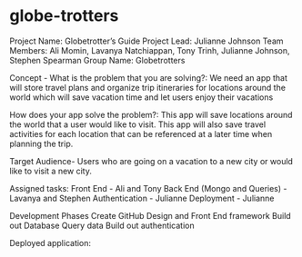 # globe-trotters

Project Name: Globetrotter’s Guide
Project Lead: Julianne Johnson
Team Members: Ali Momin, Lavanya Natchiappan, Tony Trinh, Julianne Johnson, Stephen Spearman
Group Name: Globetrotters


Concept -
What is the problem that you are solving?:
We need an app that will store travel plans and organize trip itineraries for locations around the world which will save vacation time and let users enjoy their vacations

 How does your app solve the problem?:
This app will save locations around the world that a user would like to visit.
This app will also save travel activities for each location that can be referenced at a later time when planning the trip.

Target Audience-
Users who are going on a vacation to a new city or would like to visit a new city.

Assigned tasks: 
Front End - Ali and Tony
Back End (Mongo and Queries) - Lavanya and Stephen
Authentication - Julianne
Deployment - Julianne

Development Phases
Create GitHub
Design and Front End framework
Build out Database
Query data
Build out authentication

Deployed application:


